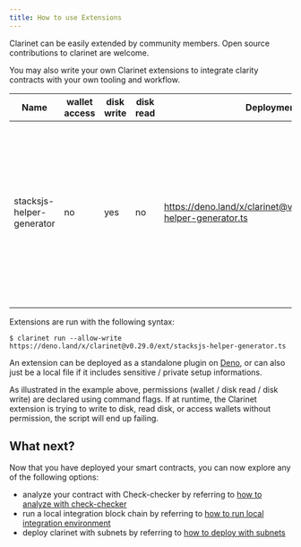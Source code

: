 ```yaml
---
title: How to use Extensions
---
```


Clarinet can be easily extended by community members. Open source contributions to clarinet are welcome.

You may also write your own Clarinet extensions to integrate clarity contracts with your own tooling and workflow.

| Name                      | wallet access | disk write | disk read | Deployment                                                            | Description                                                                                                                                       |
| ------------------------- | ------------- | ---------- | --------- | --------------------------------------------------------------------- | ------------------------------------------------------------------------------------------------------------------------------------------------- |
| stacksjs-helper-generator | no            | yes        | no        | https://deno.land/x/clarinet@v0.29.0/ext/stacksjs-helper-generator.ts | Facilitates contract integration by generating some typescript constants that can be used with stacks.js. Never hard code a stacks address again! |
|                           |               |            |           |                                                                       |

Extensions are run with the following syntax:

```
$ clarinet run --allow-write https://deno.land/x/clarinet@v0.29.0/ext/stacksjs-helper-generator.ts
```

An extension can be deployed as a standalone plugin on [Deno](https://deno.land/), or can also just be a local file if it includes sensitive / private setup informations.

As illustrated in the example above, permissions (wallet / disk read / disk write) are declared using command flags. If at runtime, the Clarinet extension is trying to write to disk, read disk, or access wallets without permission, the script will end up failing.


## What next?

Now that you have deployed your smart contracts, you can now explore any of the following options:

- analyze your contract with Check-checker by referring to [how to analyze with check-checker](how-to-check-contract.md)
- run a local integration block chain by referring to [how to run local integration environment](how-to-run-integration-environment.md)
- deploy clarinet with subnets by referring to [how to deploy with subnets](how-to-deploy-with-subnets.md)

